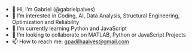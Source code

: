 - 👋 Hi, I’m Gabriel (@gabrielpalves)
- 👀 I’m interested in Coding, AI, Data Analysis, Structural Engineering, Optimization and Reliability
- 🌱 I’m currently learning Python and JavaScript
- 💞️ I’m looking to collaborate on MATLAB, Python or JavaScript Projects
- 📫 How to reach me: gpadilhaalves@gmail.com

<!---
gabrielpalves/gabrielpalves is a ✨ special ✨ repository because its `README.md` (this file) appears on your GitHub profile.
You can click the Preview link to take a look at your changes.
--->

